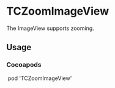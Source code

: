 # TCZoomImageView

The ImageView supports zooming.

## Usage

### Cocoapods

​	pod 'TCZoomImageView' 